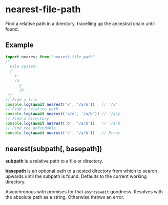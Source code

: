 # nearest-file-path
Find a relative path in a directory, travelling up the ancestral chain until found.

## Example

```js
import nearest from 'nearest-file-path'
/*
  File system:
  /
    x
    /a
      y
      /b
 */
// Find a file
console.log(await nearest('x', '/a/b'))   // '/x'
// Find a relative path
console.log(await nearest('a/y', '/a/b')) // '/a/y'
// Find a directory
console.log(await nearest('b', '/a/b'))   // '/a/b'
// Find the unfindable
console.log(await nearest('c', '/a/b'))   // Error
```

## nearest(subpath[, basepath])

**subpath** is a relative path to a file or directory.

**basepath** is an optional path to a nested directory from which to search upwards until the subpath is found. Defaults to the current working directory.

Asynchronous with promises for that `async`/`await` goodness. Resolves with the absolute path as a string. Otherwise throws an error.
